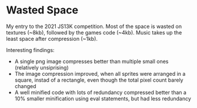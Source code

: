 # Wasted Space

My entry to the 2021 JS13K competition. Most of the space is wasted on textures (~8kb), followed by the games code (~4kb). Music takes up the least space after compression (~1kb).

Interesting findings: 
- A single png image compresses better than multiple small ones (relatively unsiprising)
- The image compression improved, when all sprites were arranged in a square, instad of a rectangle, even though the total pixel count barely changed
- A well minified code with lots of redundancy compressed better than a 10% smaller minification using eval statements, but had less redundancy